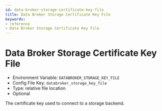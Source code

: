 ```yaml
---
id: data-broker-storage-certificate-key-file
title: Data Broker Storage Certificate Key File
keywords:
- reference
- Data Broker Storage Certificate Key File
---
```



# Data Broker Storage Certificate Key File
- Environment Variable: `DATABROKER_STORAGE_KEY_FILE`
- Config File Key: `databroker_storage_key_file`
- Type: relative file location
- Optional

The certificate key used to connect to a storage backend.

